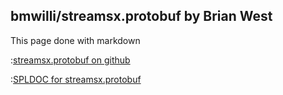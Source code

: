 ## bmwilli/streamsx.protobuf by Brian West
This page done with markdown

:[streamsx.protobuf on github](https://github.com/bmwilli/streamsx.protobuf)

:[SPLDOC for streamsx.protobuf](streamsx.protobuf/doc/spldoc/html/index.html)

